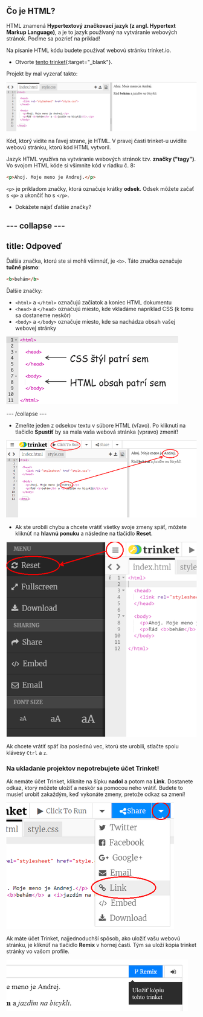 ## Čo je HTML?

HTML znamená **Hypertextový značkovací jazyk (z angl. Hypertext Markup Language)**, a je to jazyk používaný na vytváranie webových stránok. Poďme sa pozrieť na príklad!

Na písanie HTML kódu budete používať webovú stránku trinket.io.

+ Otvorte [tento trinket](http://jumpto.cc/web-intro){:target="_blank"}.

Projekt by mal vyzerať takto:

![snímka obrazovky](images/birthday-starter.png)

Kód, ktorý vidíte na ľavej strane, je HTML. V pravej časti trinket-u uvidíte webovú stránku, ktorú kód HTML vytvoril.

Jazyk HTML využíva na vytváranie webových stránok tzv. **značky ("tagy")**. Vo svojom HTML kóde si všimnite kód v riadku č. 8:

```html
<p>Ahoj. Moje meno je Andrej.</p>
```

`<p>` je príkladom značky, ktorá označuje krátky **odsek**. Odsek môžete začať s `<p>` a ukončiť ho s `</p>`.

+ Dokážete nájsť ďalšie značky?

## \--- collapse \---

## title: Odpoveď

Ďalšia značka, ktorú ste si mohli všimnúť, je `<b>`. Táto značka označuje **tučné písmo**:

```html
<b>behám</b>
```

Ďalšie značky:

+ `<html>` a `</html>` označujú začiatok a koniec HTML dokumentu
+ `<head>` a `</head>` označujú miesto, kde vkladáme napríklad CSS (k tomu sa dostaneme neskôr)
+ `<body>` a `</body>` označuje miesto, kde sa nachádza obsah vašej webovej stránky

![snímka obrazovky](images/birthday-head-body.png)

\--- /collapse \---

+ Zmeňte jeden z odsekov textu v súbore HTML (vľavo). Po kliknutí na tlačidlo **Spustiť** by sa mala vaša webová stránka (vpravo) zmeniť!

![snímka obrazovky](images/birthday-edit-html.png)

+ Ak ste urobili chybu a chcete vrátiť všetky svoje zmeny späť, môžete kliknúť na **hlavnú ponuku** a následne na tlačidlo **Reset**.

![snímka obrazovky](images/birthday-reset.png)

Ak chcete vrátiť späť iba poslednú vec, ktorú ste urobili, stlačte spolu klávesy `Ctrl` a `z`.

### Na ukladanie projektov nepotrebujete účet Trinket!

Ak nemáte účet Trinket, kliknite na šípku **nadol** a potom na **Link**. Dostanete odkaz, ktorý môžete uložiť a neskôr sa pomocou neho vrátiť. Budete to musieť urobiť zakaždým, keď vykonáte zmeny, pretože odkaz sa zmení!

![snímka obrazovky](images/birthday-link.png)

Ak máte účet Trinket, najjednoduchší spôsob, ako uložiť vašu webovú stránku, je kliknúť na tlačidlo **Remix** v hornej časti. Tým sa uloží kópia trinket stránky vo vašom profile.

![snímka obrazovky](images/birthday-remix.png)